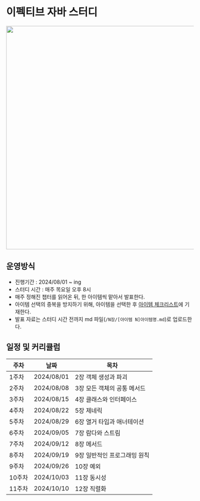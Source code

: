 # 이펙티브 자바 스터디
<div align="center">
  <img src="https://github.com/user-attachments/assets/8316da8d-3267-4d6a-9f2f-29a6f131994d" width="600">
</div>

## 운영방식
- 진행기간 : 2024/08/01 ~ ing
- 스터디 시간 : 매주 목요일 오후 8시
- 매주 정해진 챕터를 읽어온 뒤, 한 아이템씩 맡아서 발표한다.
- 아이템 선택의 중복을 방지하기 위해, 아이템을 선택한 후 [아이템 체크리스트](https://github.com/Book-Quest/effective-java-study/issues/1)에 기재한다.
- 발표 자료는 스터디 시간 전까지 md 파일(`/N장/[아이템 N]아이템명.md`)로 업로드한다.

## 일정 및 커리큘럼
|주차| 날짜 | 목차 |
|---|-----|-----|
|1주차| 2024/08/01|2장 객체 생성과 파괴|
|2주차| 2024/08/08|3장 모든 객체의 공통 메서드 |
|3주차| 2024/08/15|4장 클래스와 인터페이스|
|4주차| 2024/08/22|5장 제네릭|
|5주차| 2024/08/29|6장 열거 타입과 애너테이션|
|6주차| 2024/09/05|7장 람다와 스트림|
|7주차| 2024/09/12|8장 메서드|
|8주차| 2024/09/19|9장 일반적인 프로그래밍 원칙|
|9주차| 2024/09/26|10장 예외|
|10주차| 2024/10/03|11장 동시성|
|11주차| 2024/10/10|12장 직렬화|
